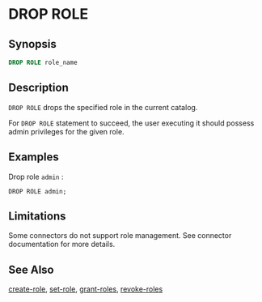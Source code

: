 DROP ROLE
=========

Synopsis
--------

``` sql
DROP ROLE role_name
```

Description
-----------

`DROP ROLE` drops the specified role in the current catalog.

For `DROP ROLE` statement to succeed, the user executing it should possess admin privileges for the given role.

Examples
--------

Drop role `admin` :

    DROP ROLE admin;

Limitations
-----------

Some connectors do not support role management. See connector documentation for more details.

See Also
--------

[create-role](./create-role.html), [set-role](./set-role.html), [grant-roles](./grant-roles.html), [revoke-roles](./revoke-roles.html)
